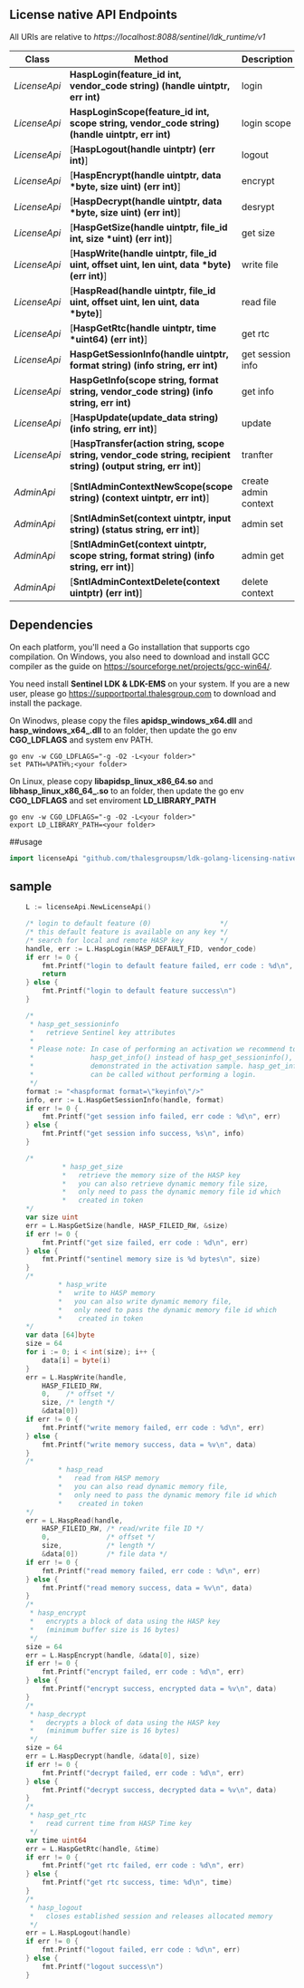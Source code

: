 ## License native API Endpoints

All URIs are relative to *https://localhost:8088/sentinel/ldk_runtime/v1*

Class | Method | Description
------------ | ------------- |  -------------
*LicenseApi* | **HaspLogin(feature_id int, vendor_code string) (handle uintptr, err int)** | login
*LicenseApi* | **HaspLoginScope(feature_id int, scope string, vendor_code string) (handle uintptr, err int)** | login scope
*LicenseApi* | [**HaspLogout(handle uintptr) (err int)**] |  logout
*LicenseApi* | [**HaspEncrypt(handle uintptr, data *byte, size uint) (err int)**] |  encrypt
*LicenseApi* | [**HaspDecrypt(handle uintptr, data *byte, size uint) (err int)**] |  desrypt
*LicenseApi* | [**HaspGetSize(handle uintptr, file_id int, size *uint) (err int)**] |  get size
*LicenseApi* | [**HaspWrite(handle uintptr, file_id uint, offset uint, len uint, data *byte) (err int)**] |  write file
*LicenseApi* | [**HaspRead(handle uintptr, file_id uint, offset uint, len uint, data *byte)**] |  read file
*LicenseApi* | [**HaspGetRtc(handle uintptr, time *uint64) (err int)**] |  get rtc
*LicenseApi* | **HaspGetSessionInfo(handle uintptr, format string) (info string, err int)** |  get session info
*LicenseApi* | **HaspGetInfo(scope string, format string, vendor_code string) (info string, err int)** |  get info
*LicenseApi* | [**HaspUpdate(update_data string) (info string, err int)**] |  update
*LicenseApi* | [**HaspTransfer(action string, scope string, vendor_code string, recipient string) (output string, err int)**] |  tranfter
*AdminApi* | [**SntlAdminContextNewScope(scope string) (context uintptr, err int)**] |  create admin context 
*AdminApi* | [**SntlAdminSet(context uintptr, input string) (status string, err int)**] |  admin set
*AdminApi* | [**SntlAdminGet(context uintptr, scope string, format string) (info string, err int)**] |  admin get
*AdminApi* | [**SntlAdminContextDelete(context uintptr) (err int)**] |  delete context

## Dependencies
On each platform, you'll need a Go installation that supports cgo compilation. On Windows, you also need to download and install GCC compiler as the guide on https://sourceforge.net/projects/gcc-win64/.  

You need install **Sentinel LDK & LDK-EMS** on your system. If you are a new user, please go https://supportportal.thalesgroup.com to download and install the package.

On Winodws, please copy the files **apidsp_windows_x64.dll** and **hasp_windows_x64_<vendorid>.dll** to an folder, then update the go env **CGO_LDFLAGS** and system env PATH.
```shell
go env -w CGO_LDFLAGS="-g -O2 -L<your folder>"
set PATH=%PATH%;<your folder>
```

On Linux, please copy **libapidsp_linux_x86_64.so** and **libhasp_linux_x86_64_<vendorid>.so** to an folder, then update the go env **CGO_LDFLAGS** and set enviroment **LD_LIBRARY_PATH**
```shell
go env -w CGO_LDFLAGS="-g -O2 -L<your folder>"
export LD_LIBRARY_PATH=<your folder>
```
##usage
```go
import licenseApi "github.com/thalesgroupsm/ldk-golang-licensing-native-api"
```

## sample
```go
	L := licenseApi.NewLicenseApi()

	/* login to default feature (0)                 */
	/* this default feature is available on any key */
	/* search for local and remote HASP key         */
	handle, err := L.HaspLogin(HASP_DEFAULT_FID, vendor_code)
	if err != 0 {
		fmt.Printf("login to default feature failed, err code : %d\n", err)
		return
	} else {
		fmt.Printf("login to default feature success\n")
	}

	/*
	 * hasp_get_sessioninfo
	 *   retrieve Sentinel key attributes
	 *
	 * Please note: In case of performing an activation we recommend to use
	 *              hasp_get_info() instead of hasp_get_sessioninfo(), as
	 *              demonstrated in the activation sample. hasp_get_info()
	 *              can be called without performing a login.
	 */
	format := "<haspformat format=\"keyinfo\"/>"
	info, err := L.HaspGetSessionInfo(handle, format)
	if err != 0 {
		fmt.Printf("get session info failed, err code : %d\n", err)
	} else {
		fmt.Printf("get session info success, %s\n", info)
	}

	/*
		     * hasp_get_size
		     *   retrieve the memory size of the HASP key
			 *   you can also retrieve dynamic memory file size,
			 *   only need to pass the dynamic memory file id which
			 *	 created in token
	*/
	var size uint
	err = L.HaspGetSize(handle, HASP_FILEID_RW, &size)
	if err != 0 {
		fmt.Printf("get size failed, err code : %d\n", err)
	} else {
		fmt.Printf("sentinel memory size is %d bytes\n", size)
	}
	/*
		    * hasp_write
		    *   write to HASP memory
			*   you can also write dynamic memory file,
			*   only need to pass the dynamic memory file id which
			*	 created in token
	*/
	var data [64]byte
	size = 64
	for i := 0; i < int(size); i++ {
		data[i] = byte(i)
	}
	err = L.HaspWrite(handle,
		HASP_FILEID_RW,
		0,    /* offset */
		size, /* length */
		&data[0])
	if err != 0 {
		fmt.Printf("write memory failed, err code : %d\n", err)
	} else {
		fmt.Printf("write memory success, data = %v\n", data)
	}
	/*
		    * hasp_read
		    *   read from HASP memory
			*   you can also read dynamic memory file,
			*   only need to pass the dynamic memory file id which
			*	 created in token
	*/
	err = L.HaspRead(handle,
		HASP_FILEID_RW, /* read/write file ID */
		0,              /* offset */
		size,           /* length */
		&data[0])       /* file data */
	if err != 0 {
		fmt.Printf("read memory failed, err code : %d\n", err)
	} else {
		fmt.Printf("read memory success, data = %v\n", data)
	}
	/*
	 * hasp_encrypt
	 *   encrypts a block of data using the HASP key
	 *   (minimum buffer size is 16 bytes)
	 */
	size = 64
	err = L.HaspEncrypt(handle, &data[0], size)
	if err != 0 {
		fmt.Printf("encrypt failed, err code : %d\n", err)
	} else {
		fmt.Printf("encrypt success, encrypted data = %v\n", data)
	}
	/*
	 * hasp_decrypt
	 *   decrypts a block of data using the HASP key
	 *   (minimum buffer size is 16 bytes)
	 */
	size = 64
	err = L.HaspDecrypt(handle, &data[0], size)
	if err != 0 {
		fmt.Printf("decrypt failed, err code : %d\n", err)
	} else {
		fmt.Printf("decrypt success, decrypted data = %v\n", data)
	}
	/*
	 * hasp_get_rtc
	 *   read current time from HASP Time key
	 */
	var time uint64
	err = L.HaspGetRtc(handle, &time)
	if err != 0 {
		fmt.Printf("get rtc failed, err code : %d\n", err)
	} else {
		fmt.Printf("get rtc success, time: %d\n", time)
	}
	/*
	 * hasp_logout
	 *   closes established session and releases allocated memory
	 */
	err = L.HaspLogout(handle)
	if err != 0 {
		fmt.Printf("logout failed, err code : %d\n", err)
	} else {
		fmt.Printf("logout success\n")
	}
```
